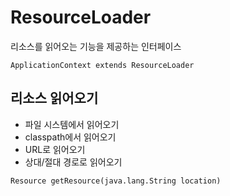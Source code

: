 # ResourceLoader

리소스를 읽어오는 기능을 제공하는 인터페이스

`ApplicationContext extends ResourceLoader`

## 리소스 읽어오기

* 파일 시스템에서 읽어오기
* classpath에서 읽어오기
* URL로 읽어오기
* 상대/절대 경로로 읽어오기

`Resource getResource(java.lang.String location)`

